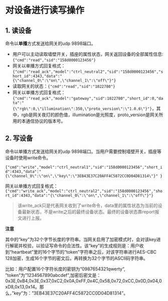 # 对设备进行读写操作

## 1. 读设备

命令以**单播**方式发送给网关的udp 9898端口。

* 用户可以主动读取墙壁开关，插座的属性状态，网关返回设备的全部属性信息: `{"cmd":"read","sid":"158d0000123456"}`
* 网关以单播方式回复格式： `{"cmd":"read_ack","model":"ctrl_neutral2","sid":"158d0000123456","short_id":4343,"data":"{\"channel_0\":\"on\",\"channel_1\":\"off\"}"}`
* 读取网关的状态：`{"cmd":"read","sid":"1022780"}`
* 网关以单播方式回复格式：`{"cmd":"read_ack","model":"gateway","sid":1022780","short_id":0,"data":"{\"rgb\":0,\"illumination\":350,\"proto_version\":\"1.0.6\"}"}`，其中，rgb是网关夜灯的颜色值，illumination是光照度，proto_version是网关所用的本通信协议的版本号。

## 2. 写设备

命令以单播方式发送给网关的udp 9898端口。当用户需要控制墙壁开关，插座等设备时使用write命令。

`{"cmd":"write","model":"ctrl_neutral1","sid":"158d0000123456","short_id":4343,"data":"{\"channel_0\":\"on\",\"key\":\"3EB43E37C20AFF4C5872CC0D04D81314\"}" }`

网关以单播方式回复格式：`{"cmd":"write_ack","model":"ctrl_neutral2","sid":"158d0000123456","short_id":4343,"data":"{\"channel_0\":\"on\",\"channel_1\":\"off\"}"}`

> 该write\_ack只是代表网关收到了write命令，data里的属性状态为当前的设备最新状态，不是write之后的最终设备状态。最终的设备状态靠report报文进行上报。

**注意**

其中的“key”为32个字节长度的字符串。当网关启用了加密模式时，会对该key进行解密并校验，以验证写命令的合法性。该“key”的生成规则是：用户收到“heartbeat”里的16个字节的“token”字符串之后，对该字符串进行AES-CBC 128加密，生成16个字节的密文后，再转换为32个字节的ASCII码字符串。

比如：用户配置16个字符长度的密钥为“0987654321qwerty“, ”token”为”1234567890abcdef”,加密后密文是：0x3E,0xB4,0x3E,0x37,0xC2,0x0A,0xFF,0x4C,0x58,0x72,0xCC,0x0D,0x04,0xD8,0x13,0x14。那么，”key”为：”3EB43E37C20AFF4C5872CC0D04D81314”。

